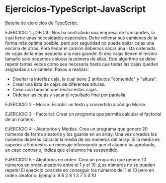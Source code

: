 # Ejercicios-TypeScript-JavaScript

Bateria de ejercicios de TypeScript.

EJERCICIO 1. ¡DIFÍCIL!
Nos ha contratado una empresa de transportes, la cual tiene unas necesidades especiales. Debe rellenar sus camiones de la forma más óptima posible,
pero por seguridad no puede apilar cajas una encima de otras. 
Para llenar el camión debemos sacar una lista ordenada de cajas de la más pequeña a la más grande.
Si dos cajas tienen el mismo tamaño solo podemos colocar la primera de ellas.
Este algoritmo se debe repetir tantas veces como sea necesaria hasta que todas las cajas queden asignadas a un camión.
Pasos a realizar:
  - Diseñar la interfaz caja, la cual tiene 2 atributos "contenido" y "altura".
  - Crear una lista de cajas de diferentes alturas.
  - Crear una función que reciba estas cajas.
  - Ordenar las cajas y sacar el resultado final por pantalla.

EJERCICIO 2 - Morse:
Escribir un texto y convertirlo a código Morse.

EJERCICIO 3 - Factorial:
Crear un programa que permita calcular el factorial de un número.

EJERCICIO 4 - Aleatorios y Medias.
Crea un programa que genere 20 números de forma aleatoria y los guarde en un array. Una vez creados los números deberás calcular la media
de los números del array. Si la media es superior a 5 muestra un mensaje informando que el alumno ha aprobado, en caso contrario, indica
que el alumno ha suspendido.

EJERCICIO 5 - Aleatorios en orden.
Crea un programa que genere 10 números en orden aleatorio entre el 1 y el 10. ¡Los números no se pueden repetir!
El ejercicio consiste en conseguir los números del 1 al 10 pero en orden aleatorio.
Ejemplo: 9 6 2 8 1 3 7 5 4 10

